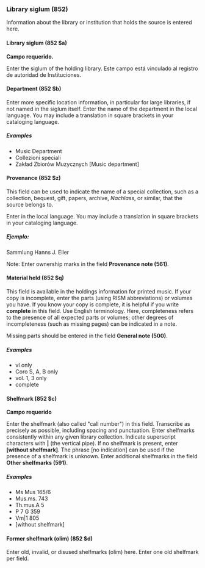 ### Library siglum (852)

Information about the library or institution that holds the source is entered here.

#### Library siglum (852 $a)

**Campo requerido.**

Enter the siglum of the holding library. Este campo está vinculado al registro de autoridad de Instituciones.

#### Department (852 $b)

Enter more specific location information, in particular for large libraries, if not named in the siglum itself. Enter the name of the department in the local language. You may include a translation in square brackets in your cataloging language.

##### Examples
- Music Department
- Collezioni speciali
- Zakład Zbiorów Muzycznych [Music department]

#### Provenance (852 $z)

This field can be used to indicate the name of a special collection, such as a collection, bequest, gift, papers, archive, _Nachlass_, or similar, that the source belongs to.

Enter in the local language. You may include a translation in square brackets in your cataloging language.

##### Ejemplo:
Sammlung Hanns J. Eller

Note: Enter ownership marks in the field **Provenance note (561)**.

#### Material held (852 $q)

This field is available in the holdings information for printed music. If your copy is incomplete, enter the parts (using RISM abbreviations) or volumes you have. If you know your copy is complete, it is helpful if you write **complete** in this field. Use English terminology. Here, completeness refers to the presence of all expected parts or volumes; other degrees of incompleteness (such as missing pages) can be indicated in a note.

Missing parts should be entered in the field **General note (500)**.

##### Examples
- vl only
- Coro S, A, B only
- vol. 1, 3 only
- complete

#### Shelfmark (852 $c)

**Campo requerido**

Enter the shelfmark (also called "call number") in this field. Transcribe as precisely as possible, including spacing and punctuation. Enter shelfmarks consistently within any given library collection. Indicate superscript characters with **|** (the vertical pipe). If no shelfmark is present, enter **[without shelfmark]**. The phrase [no indication] can be used if the presence of a shelfmark is unknown. Enter additional shelfmarks in the field **Other shelfmarks (591)**.

##### Examples
- Ms Mus 165/6
- Mus.ms. 743
- Th.mus.A 5
- P 7 G 359
- Vm|1 805
- [without shelfmark]

#### Former shelfmark (olim) (852 $d)

Enter old, invalid, or disused shelfmarks (olim) here. Enter one old shelfmark per field.
